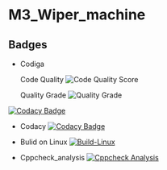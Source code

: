 # M3_Wiper_machine
## Badges

* Codiga 
 
 
    
    
    Code Quality ![Code Quality Score](https://api.codiga.io/project/33393/score/svg)
     
     
     Quality Grade ![Quality Grade](https://api.codiga.io/project/33393/status/svg)     





[![Codacy Badge](https://api.codacy.com/project/badge/Grade/1b7c4ecbfeb94b0b947d7227a52738b3)](https://app.codacy.com/gh/leenesh7/M3_Wiper_machine?utm_source=github.com&utm_medium=referral&utm_content=leenesh7/M3_Wiper_machine&utm_campaign=Badge_Grade_Settings)
* Codacy [![Codacy Badge](https://app.codacy.com/project/badge/Grade/e341b199fb8c4082b3eec703b5441628)](https://www.codacy.com/gh/dineshkumar-t-dk/M3_Wiper_control_system/dashboard?utm_source=github.com&amp;utm_medium=referral&amp;utm_content=dineshkumar-t-dk/M3_Wiper_control_system&amp;utm_campaign=Badge_Grade)
     
                  



* Bulid on Linux  [![Build-Linux](https://github.com/dineshkumar-t-dk/M3_Wiper_control_system/actions/workflows/Bulid%20on%20Linux.yml/badge.svg)](https://github.com/dineshkumar-t-dk/M3_Wiper_control_system/actions/workflows/Bulid%20on%20Linux.yml)



* Cppcheck_analysis [![Cppcheck Analysis](https://github.com/dineshkumar-t-dk/M3_Wiper_control_system/actions/workflows/Cppcheck_analysis.yml/badge.svg)](https://github.com/dineshkumar-t-dk/M3_Wiper_control_system/actions/workflows/Cppcheck_analysis.yml)

